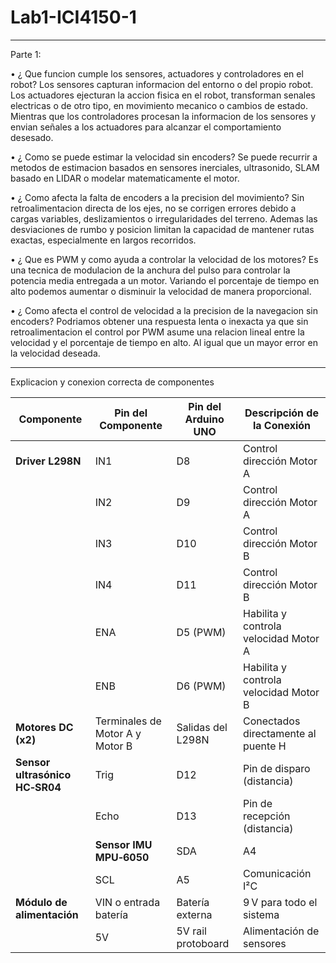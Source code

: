# Lab1-ICI4150-1

---

Parte 1: 

• ¿ Que funcion cumple los sensores, actuadores y controladores en el
robot?
  Los sensores capturan informacion del entorno o del propio robot. Los actuadores ejecturan la accion fisica en el robot, transforman senales electricas o de otro tipo, en movimiento mecanico o cambios de estado. Mientras que los controladores procesan la informacion de los sensores y envian señales a los actuadores para alcanzar el comportamiento desesado.

• ¿ Como se puede estimar la velocidad sin encoders?
  Se puede recurrir a metodos de estimacion basados en sensores inerciales, ultrasonido, SLAM basado en LIDAR o modelar matematicamente el motor.

• ¿ Como afecta la falta de encoders a la precision del movimiento?
  Sin retroalimentacion directa de los ejes, no se corrigen errores debido a cargas variables, deslizamientos o irregularidades del terreno. Ademas las desviaciones de rumbo y posicion limitan la capacidad de mantener rutas exactas, especialmente en largos recorridos.

• ¿ Que es PWM y como ayuda a controlar la velocidad de los motores?
  Es una tecnica de modulacion de la anchura del pulso para controlar la potencia media entregada a un motor. Variando el porcentaje de tiempo en alto podemos aumentar o disminuir la velocidad de manera proporcional.
  
• ¿ Como afecta el control de velocidad a la precision de la navegacion
sin encoders?
  Podriamos obtener una respuesta lenta o inexacta ya que sin retroalimentacion el control por PWM asume una relacion lineal entre la velocidad y el porcentaje de tiempo en alto. Al igual que un mayor error en la velocidad deseada.
  
---
Explicacion y conexion correcta de componentes

| **Componente**                 | **Pin del Componente**          | **Pin del Arduino UNO**     | **Descripción de la Conexión**                           |
| ------------------------------ | ------------------------------- | --------------------------- | -------------------------------------------------------- |
| **Driver L298N**               | IN1                             | D8                          | Control dirección Motor A                                |
|                                | IN2                             | D9                          | Control dirección Motor A                                |
|                                | IN3                             | D10                         | Control dirección Motor B                                |
|                                | IN4                             | D11                         | Control dirección Motor B                                |
|                                | ENA                             | D5 (PWM)                    | Habilita y controla velocidad Motor A                    |
|                                | ENB                             | D6 (PWM)                    | Habilita y controla velocidad Motor B                    |
| **Motores DC (x2)**            | Terminales de Motor A y Motor B | Salidas del L298N           | Conectados directamente al puente H                      |                                                                                                                       
| **Sensor ultrasónico HC‑SR04** | Trig                            | D12                         | Pin de disparo (distancia)                               |
|                                | Echo                            | D13                         | Pin de recepción (distancia)                             |    
|| **Sensor IMU MPU‑6050**       | SDA                             | A4                          | Comunicación I²C                                         |
|                                | SCL                             | A5                          | Comunicación I²C                                         |
| **Módulo de alimentación**     | VIN o entrada batería           | Batería externa             | 9 V para todo el sistema                                 |
|                                | 5V                              | 5V rail protoboard          | Alimentación de sensores                                 |



